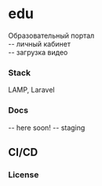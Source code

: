 # edu
Образовательный портал   
-- личный кабинет  
-- загрузка видео       

### Stack
LAMP, Laravel

### Docs  
-- here soon!
-- staging  

## CI/CD



### License
